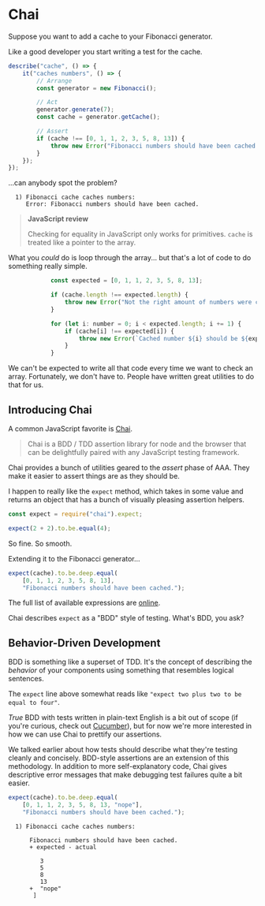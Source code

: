 # Chai

Suppose you want to add a cache to your Fibonacci generator.

Like a good developer you start writing a test for the cache.

```javascript
describe("cache", () => {
    it("caches numbers", () => {
        // Arrange
        const generator = new Fibonacci();

        // Act
        generator.generate(7);
        const cache = generator.getCache();

        // Assert
        if (cache !== [0, 1, 1, 2, 3, 5, 8, 13]) {
            throw new Error("Fibonacci numbers should have been cached.");
        }
    });
});
```

...can anybody spot the problem?


```
  1) Fibonacci cache caches numbers:
     Error: Fibonacci numbers should have been cached.
```

> **JavaScript review**
> 
> Checking for equality in JavaScript only works for primitives. 
> `cache` is treated like a pointer to the array.

What you *could* do is loop through the array... but that's a lot of code to do something really simple.

```javascript
            const expected = [0, 1, 1, 2, 3, 5, 8, 13];

            if (cache.length !== expected.length) {
                throw new Error("Not the right amount of numbers were cached.");
            }

            for (let i: number = 0; i < expected.length; i += 1) {
                if (cache[i] !== expected[i]) {
                    throw new Error(`Cached number ${i} should be ${expected[i]} but is ${cache[i]}.`);
                }
            }
```

We can't be expected to write all that code every time we want to check an array.
Fortunately, we don't have to.
People have written great utilities to do that for us.

## Introducing Chai

A common JavaScript favorite is [Chai](http://chaijs.com/).

> Chai is a BDD / TDD assertion library for node and the browser that can be delightfully paired with any JavaScript testing framework.

Chai provides a bunch of utilities geared to the *assert* phase of AAA.
They make it easier to assert things are as they should be.

I happen to really like the `expect` method, which takes in some value and returns an object that has a bunch of visually pleasing assertion helpers.

```javascript
const expect = require("chai").expect;

expect(2 + 2).to.be.equal(4);
```

So fine.
So smooth.

Extending it to the Fibonacci generator...

```javascript
expect(cache).to.be.deep.equal(
    [0, 1, 1, 2, 3, 5, 8, 13],
    "Fibonacci numbers should have been cached.");
```

The full list of available expressions are [online](http://chaijs.com/guide/styles/#expect).

Chai describes `expect` as a "BDD" style of testing.
What's BDD, you ask?

## Behavior-Driven Development

BDD is something like a superset of TDD.
It's the concept of describing the *behavior* of your components using something that resembles logical sentences.

The `expect` line above somewhat reads like `"expect two plus two to be equal to four"`.

*True* BDD with tests written in plain-text English is a bit out of scope (if you're curious, check out [Cucumber](https://github.com/cucumber/cucumber-js)), but for now we're more interested in how we can use Chai to prettify our assertions.

We talked earlier about how tests should describe what they're testing cleanly and concisely.
BDD-style assertions are an extension of this methodology.
In addition to more self-explanatory code, Chai gives descriptive error messages that make debugging test failures quite a bit easier.

```javascript
expect(cache).to.be.deep.equal(
    [0, 1, 1, 2, 3, 5, 8, 13, "nope"],
    "Fibonacci numbers should have been cached.");
```

```
  1) Fibonacci cache caches numbers:

      Fibonacci numbers should have been cached.
      + expected - actual

         3
         5
         8
         13
      +  "nope"
       ]
```
